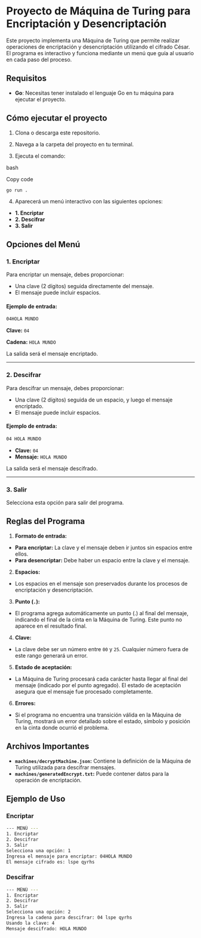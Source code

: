 # Proyecto de Máquina de Turing para Encriptación y Desencriptación

Este proyecto implementa una Máquina de Turing que permite realizar operaciones de encriptación y desencriptación utilizando el cifrado César. El programa es interactivo y funciona mediante un menú que guía al usuario en cada paso del proceso.

## Requisitos

- **Go**: Necesitas tener instalado el lenguaje Go en tu máquina para ejecutar el proyecto.

## Cómo ejecutar el proyecto

1. Clona o descarga este repositorio.

2. Navega a la carpeta del proyecto en tu terminal.

3. Ejecuta el comando:

bash

Copy code

`go run .`

4. Aparecerá un menú interactivo con las siguientes opciones:

- **1. Encriptar**
- **2. Descifrar**
- **3. Salir**

## Opciones del Menú

### **1. Encriptar**

Para encriptar un mensaje, debes proporcionar:

- Una clave (2 dígitos) seguida directamente del mensaje.
- El mensaje puede incluir espacios.

#### Ejemplo de entrada:

```bash
04HOLA MUNDO
```

**Clave:** `04`

**Cadena:** `HOLA MUNDO`

La salida será el mensaje encriptado.

---

### **2. Descifrar**

Para descifrar un mensaje, debes proporcionar:

- Una clave (2 dígitos) seguida de un espacio, y luego el mensaje encriptado.
- El mensaje puede incluir espacios.

#### Ejemplo de entrada:

```bash
04 HOLA MUNDO
```

- **Clave:** `04`
- **Mensaje:** `HOLA MUNDO`

La salida será el mensaje descifrado.

---

### **3. Salir**

Selecciona esta opción para salir del programa.

## Reglas del Programa

1. **Formato de entrada:**

- **Para encriptar:** La clave y el mensaje deben ir juntos sin espacios entre ellos.
- **Para desencriptar:** Debe haber un espacio entre la clave y el mensaje.

2. **Espacios:**

- Los espacios en el mensaje son preservados durante los procesos de encriptación y desencriptación.

3. **Punto (`.`):**

- El programa agrega automáticamente un punto (.) al final del mensaje, indicando el final de la cinta en la Máquina de Turing. Este punto no aparece en el resultado final.

4. **Clave:**

- La clave debe ser un número entre `00` y `25`. Cualquier número fuera de este rango generará un error.

5. **Estado de aceptación:**

- La Máquina de Turing procesará cada carácter hasta llegar al final del mensaje (indicado por el punto agregado). El estado de aceptación asegura que el mensaje fue procesado completamente.

6. **Errores:**

- Si el programa no encuentra una transición válida en la Máquina de Turing, mostrará un error detallado sobre el estado, símbolo y posición en la cinta donde ocurrió el problema.

## Archivos Importantes

- **`machines/decryptMachine.json`:** Contiene la definición de la Máquina de Turing utilizada para descifrar mensajes.
- **`machines/generatedEncrypt.txt`:** Puede contener datos para la operación de encriptación.

## Ejemplo de Uso

### Encriptar

```bash
--- MENÚ ---
1. Encriptar
2. Descifrar
3. Salir
Selecciona una opción: 1
Ingresa el mensaje para encriptar: 04HOLA MUNDO
El mensaje cifrado es: lspe qyrhs
```

### Descifrar

```bash
--- MENÚ ---
1. Encriptar
2. Descifrar
3. Salir
Selecciona una opción: 2
Ingresa la cadena para descifrar: 04 lspe qyrhs
Usando la clave: 4
Mensaje descifrado: HOLA MUNDO

```
